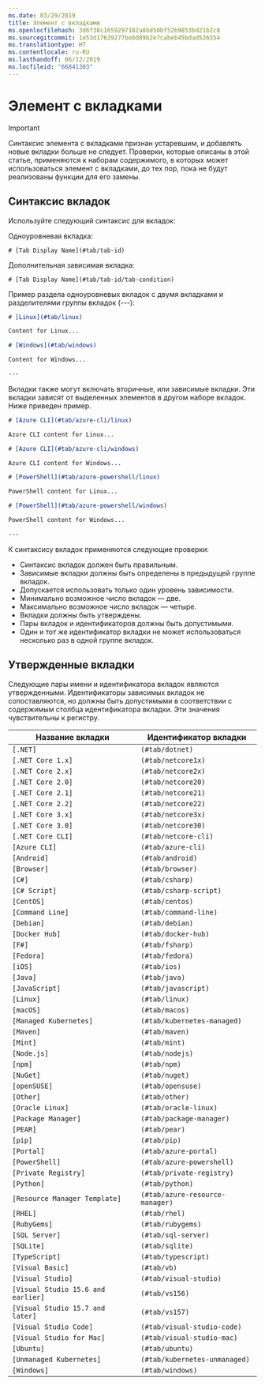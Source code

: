 ```yaml
---
ms.date: 03/29/2019
title: Элемент с вкладками
ms.openlocfilehash: 3d6f38c1659297182a8bd50bf52b9853bd21b2c8
ms.sourcegitcommit: 1e53d17639277bebd89b2e7cabeb45bdad526354
ms.translationtype: HT
ms.contentlocale: ru-RU
ms.lasthandoff: 06/12/2019
ms.locfileid: "66841303"
---
```

# <a name="tabbed-conceptual"></a>Элемент с вкладками

> [!IMPORTANT]
> Синтаксис элемента с вкладками признан устаревшим, и добавлять новые вкладки больше не следует. Проверки, которые описаны в этой статье, применяются к наборам содержимого, в которых может использоваться элемент с вкладками, до тех пор, пока не будут реализованы функции для его замены.

## <a name="tab-syntax"></a>Синтаксис вкладок

Используйте следующий синтаксис для вкладок:

Одноуровневая вкладка:

`# [Tab Display Name](#tab/tab-id)`

Дополнительная зависимая вкладка:

`# [Tab Display Name](#tab/tab-id/tab-condition)`

Пример раздела одноуровневых вкладок с двумя вкладками и разделителями группы вкладок (---):

```markdown
# [Linux](#tab/linux)

Content for Linux...

# [Windows](#tab/windows)

Content for Windows...

---
```

Вкладки также могут включать вторичные, или зависимые вкладки. Эти вкладки зависят от выделенных элементов в другом наборе вкладок. Ниже приведен пример.

```markdown
# [Azure CLI](#tab/azure-cli/linux)

Azure CLI content for Linux...

# [Azure CLI](#tab/azure-cli/windows)

Azure CLI content for Windows...

# [PowerShell](#tab/azure-powershell/linux)

PowerShell content for Linux...

# [PowerShell](#tab/azure-powershell/windows)

PowerShell content for Windows...

---
```

К синтаксису вкладок применяются следующие проверки:

- Синтаксис вкладок должен быть правильным.
- Зависимые вкладки должны быть определены в предыдущей группе вкладок.
- Допускается использовать только один уровень зависимости.
- Минимально возможное число вкладок — две.
- Максимально возможное число вкладок — четыре.
- Вкладки должны быть утверждены.
- Пары вкладок и идентификаторов должны быть допустимыми.
- Один и тот же идентификатор вкладки не может использоваться несколько раз в одной группе вкладок.

## <a name="approved-tabs"></a>Утвержденные вкладки

Следующие пары имени и идентификатора вкладок являются утвержденными. Идентификаторы зависимых вкладок не сопоставляются, но должны быть допустимыми в соответствии с содержимым столбца идентификатора вкладки. Эти значения чувствительны к регистру.

|Название вкладки              |Идентификатор вкладки            |
|----------------------|------------------|
|`[.NET]`              |`(#tab/dotnet)`   |
|`[.NET Core 1.x]`     |`(#tab/netcore1x)`|
|`[.NET Core 2.x]`     |`(#tab/netcore2x)`|
|`[.NET Core 2.0]`     |`(#tab/netcore20)`|
|`[.NET Core 2.1]`     |`(#tab/netcore21)`|
|`[.NET Core 2.2]`     |`(#tab/netcore22)`|
|`[.NET Core 3.x]`     |`(#tab/netcore3x)`|
|`[.NET Core 3.0]`     |`(#tab/netcore30)`|
|`[.NET Core CLI]`     |`(#tab/netcore-cli)`|
|`[Azure CLI]`         |`(#tab/azure-cli)`|
|`[Android]`           |`(#tab/android)`  |
|`[Browser]`           |`(#tab/browser)`  |
|`[C#]`                |`(#tab/csharp)`   |
|`[C# Script]`         |`(#tab/csharp-script)`|
|`[CentOS]`            |`(#tab/centos)`|
|`[Command Line]`      |`(#tab/command-line)`|
|`[Debian]`            |`(#tab/debian)`|
|`[Docker Hub]`        |`(#tab/docker-hub)`|
|`[F#]`                |`(#tab/fsharp)`|
|`[Fedora]`            |`(#tab/fedora)`|
|`[iOS]`               |`(#tab/ios)`      |
|`[Java]`              |`(#tab/java)`|
|`[JavaScript]`        |`(#tab/javascript)`|
|`[Linux]`             |`(#tab/linux)`    |
|`[macOS]`             |`(#tab/macos)`    |
|`[Managed Kubernetes]`|`(#tab/kubernetes-managed)`|
|`[Maven]`             |`(#tab/maven)`|
|`[Mint]`              |`(#tab/mint)`|
|`[Node.js]`           |`(#tab/nodejs)`|
|`[npm]`               |`(#tab/npm)` |
|`[NuGet]`             |`(#tab/nuget)`|
|`[openSUSE]`          |`(#tab/opensuse)`|
|`[Other]`             |`(#tab/other)` |
|`[Oracle Linux]`      |`(#tab/oracle-linux)`|
|`[Package Manager]`   |`(#tab/package-manager)` |
|`[PEAR]`              |`(#tab/pear)`|
|`[pip]`               |`(#tab/pip)`|
|`[Portal]`            |`(#tab/azure-portal)`    |
|`[PowerShell]`        |`(#tab/azure-powershell)`|
|`[Private Registry]`  |`(#tab/private-registry)`|
|`[Python]`            |`(#tab/python)`|
|`[Resource Manager Template]`|`(#tab/azure-resource-manager)`|
|`[RHEL]`              |`(#tab/rhel)`|
|`[RubyGems]`          |`(#tab/rubygems)`|
|`[SQL Server]`        |`(#tab/sql-server)`|
|`[SQLite]`            |`(#tab/sqlite)`|
|`[TypeScript]`        |`(#tab/typescript)`|
|`[Visual Basic]`      |`(#tab/vb)` |
|`[Visual Studio]`     |`(#tab/visual-studio)`|
|`[Visual Studio 15.6 and earlier]`|`(#tab/vs156)`|
|`[Visual Studio 15.7 and later]`  |`(#tab/vs157)`|
|`[Visual Studio Code]`            |`(#tab/visual-studio-code)`|
|`[Visual Studio for Mac]`         |`(#tab/visual-studio-mac)`|
|`[Ubuntu]`                        |`(#tab/ubuntu)`|
|`[Unmanaged Kubernetes]`          |`(#tab/kubernetes-unmanaged)`|
|`[Windows]`   |`(#tab/windows)`   |